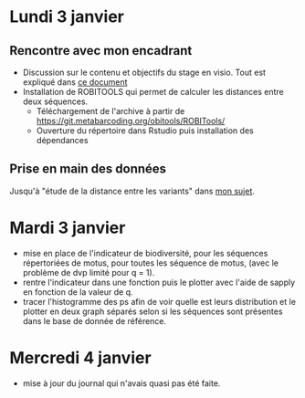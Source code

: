 # Lundi 3 janvier
## Rencontre avec mon encadrant
- Discussion sur le contenu et objectifs du stage en visio. Tout est expliqué dans [ce document](doc/stageL3Remi.pdf)
- Installation de ROBITOOLS qui permet de calculer les distances entre deux séquences.
  - Téléchargement de l'archive à partir de  https://git.metabarcoding.org/obitools/ROBITools/
  - Ouverture du répertoire dans Rstudio puis installation des dépendances
  
## Prise en main des données
Jusqu'à "étude de la distance entre les variants" dans [mon sujet](doc/stageL3Remi.pdf).

# Mardi 3 janvier

- mise en place de l'indicateur de biodiversité, pour les séquences répertoriées de motus, pour toutes les séquence de motus, (avec le problème de dvp limité pour q = 1).
- rentre l'indicateur dans une fonction puis le plotter avec l'aide de sapply en fonction de la valeur de q.
- tracer l'histogramme des ps afin de voir quelle est leurs distribution et le plotter en deux graph séparés selon si les séquences sont présentes dans le base de donnée de référence.

# Mercredi 4 janvier

- mise à jour du journal qui n'avais quasi pas été faite.
